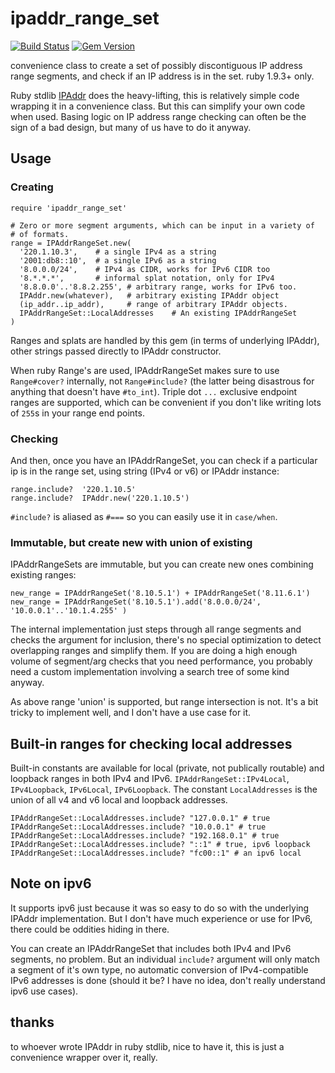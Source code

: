 ipaddr_range_set
================
[![Build Status](https://travis-ci.org/jrochkind/ipaddr_range_set.png)](https://travis-ci.org/jrochkind/ipaddr_range_set)
[![Gem Version](https://badge.fury.io/rb/ipaddr_range_set.png)](http://badge.fury.io/rb/ipaddr_range_set)


convenience class to create a set of possibly discontiguous IP address range
segments, and check if an IP address is in the set. ruby 1.9.3+ only. 

Ruby stdlib [IPAddr](http://www.ruby-doc.org/stdlib-1.9.3/libdoc/ipaddr/rdoc/IPAddr.html) 
does the heavy-lifting, this is relatively simple code wrapping it
in a convenience class. But this can simplify your own code when used. 
Basing logic on IP address range checking can often be the sign of a bad design, 
but many of us have to do it anyway.  

## Usage

### Creating

    require 'ipaddr_range_set'
    
    # Zero or more segment arguments, which can be input in a variety of
    # of formats. 
    range = IPAddrRangeSet.new(
      '220.1.10.3',    # a single IPv4 as a string
      '2001:db8::10',  # a single IPv6 as a string
      '8.0.0.0/24',    # IPv4 as CIDR, works for IPv6 CIDR too
      '8.*.*.*',       # informal splat notation, only for IPv4
      '8.8.0.0'..'8.8.2.255', # arbitrary range, works for IPv6 too. 
      IPAddr.new(whatever),   # arbitrary existing IPAddr object
      (ip_addr..ip_addr),     # range of arbitrary IPAddr objects.
      IPAddrRangeSet::LocalAddresses    # An existing IPAddrRangeSet
    )

Ranges and splats are handled by this gem (in terms of underlying IPAddr), other strings
passed directly to IPAddr constructor. 

When ruby Range's are used, IPAddrRangeSet makes sure to use `Range#cover?`
internally, not `Range#include?` (the latter being disastrous for anything that
doesn't have `#to_int`).  Triple dot `...` exclusive endpoint ranges are 
supported, which can be convenient if you don't like writing lots of `255`s
in your range end points. 

### Checking

And then, once you have an IPAddrRangeSet, you can check if a particular
ip is in the range set, using string (IPv4 or v6) or IPAddr instance:

    range.include?  '220.1.10.5'
    range.include?  IPAddr.new('220.1.10.5')
    
`#include?` is aliased as `#===` so you can easily use it in `case/when`.  


### Immutable, but create new with union of existing
    
IPAddrRangeSets are immutable, but you can create new ones combining existing
ranges:

    new_range = IPAddrRangeSet('8.10.5.1') + IPAddrRangeSet('8.11.6.1')
    new_range = IPAddrRangeSet('8.10.5.1').add('8.0.0.0/24', '10.0.0.1'..'10.1.4.255' )
    
The internal implementation just steps through all range segments and checks
the argument for inclusion, there's no special optimization to detect overlapping
ranges and simplify them.  If you are doing a high enough volume of segment/arg
checks that you need performance, you probably need a custom implementation
involving a search tree of some kind anyway. 

As above range 'union' is supported, but range intersection is not. It's 
a bit tricky to implement well, and I don't have a use case for it. 

## Built-in ranges for checking local addresses

Built-in constants are available for local (private, not publically routable)
and loopback ranges in both IPv4 and IPv6.   `IPAddrRangeSet::IPv4Local`, `IPv4Loopback`, `IPv6Local`, 
`IPv6Loopback`.  The constant `LocalAddresses` is the union of all v4 and v6 local 
and loopback addresses. 

    IPAddrRangeSet::LocalAddresses.include? "127.0.0.1" # true
    IPAddrRangeSet::LocalAddresses.include? "10.0.0.1" # true
    IPAddrRangeSet::LocalAddresses.include? "192.168.0.1" # true
    IPAddrRangeSet::LocalAddresses.include? "::1" # true, ipv6 loopback
    IPAddrRangeSet::LocalAddresses.include? "fc00::1" # an ipv6 local
    
## Note on ipv6

It supports ipv6 just because it was so easy to do so with the underlying
IPAddr implementation.  But I don't have much experience or use for IPv6, there
could be oddities hiding in there. 

You can create an IPAddrRangeSet that includes both IPv4 and IPv6 segments, no
problem. But an individual `include?` argument will only match a segment of
it's own type, no automatic conversion of IPv4-compatible IPv6 addresses
is done (should it be? I have no idea, don't really understand ipv6 use cases). 

## thanks

to whoever wrote IPAddr in ruby stdlib, nice to have it, this is just a
convenience wrapper over it, really. 

